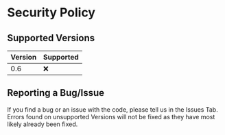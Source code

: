 # Security Policy

## Supported Versions

| Version | Supported          |
| ------- | ------------------ |
| 0.6 | :x: |

## Reporting a Bug/Issue

If you find a bug or an issue with the code, please tell us in the Issues Tab. Errors found on unsupported Versions will not be fixed as they have most likely already been fixed.
